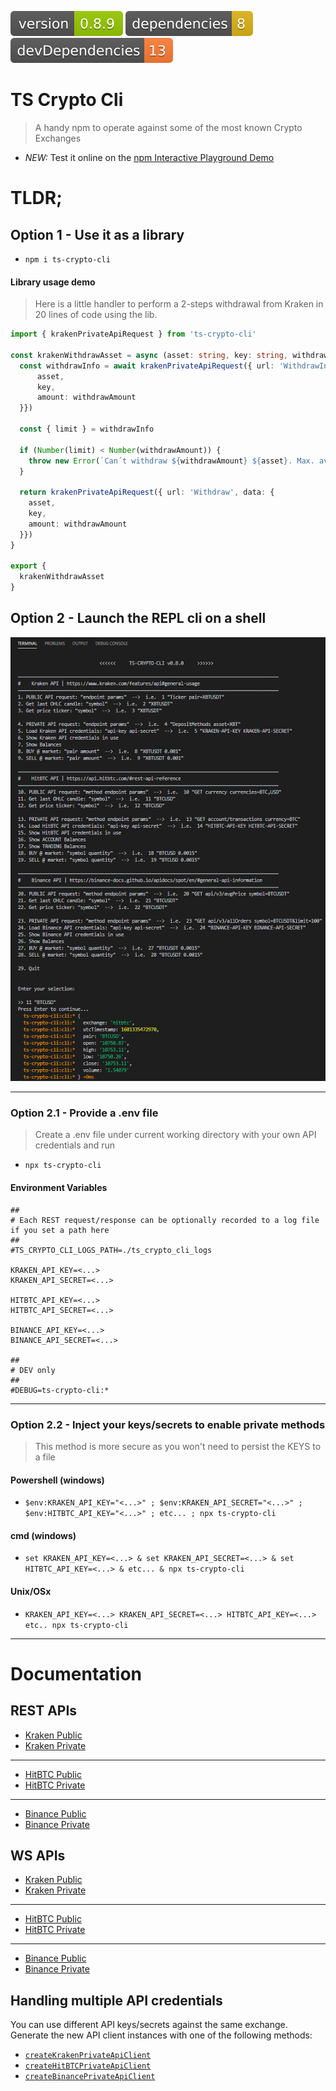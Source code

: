 <img src=".ci_badges/npm-version-badge.svg" /> <img src=".ci_badges/npm-dependencies-badge.svg" /> <img src=".ci_badges/npm-devdependencies-badge.svg" />

# TS Crypto Cli

> A handy npm to operate against some of the most known Crypto Exchanges

- *NEW:* Test it online on the [npm Interactive Playground Demo](https://runkit.com/yeikiu/5f728aa574e29b001b4259d1)

# TLDR;

## Option 1 - Use it as a library

- `npm i ts-crypto-cli`

#### Library usage demo

> Here is a little handler to perform a 2-steps withdrawal from Kraken in 20 lines of code using the lib.

```typescript
import { krakenPrivateApiRequest } from 'ts-crypto-cli'

const krakenWithdrawAsset = async (asset: string, key: string, withdrawAmount: number): Promise<unknown> => {
  const withdrawInfo = await krakenPrivateApiRequest({ url: 'WithdrawInfo', data: {
      asset,
      key,
      amount: withdrawAmount
  }})

  const { limit } = withdrawInfo

  if (Number(limit) < Number(withdrawAmount)) {
    throw new Error(`Can´t withdraw ${withdrawAmount} ${asset}. Max. available ${limit}`)
  }

  return krakenPrivateApiRequest({ url: 'Withdraw', data: {
    asset,
    key,
    amount: withdrawAmount
  }})
}

export {
  krakenWithdrawAsset
}
```

## Option 2 - Launch the REPL cli on a shell

<img src=".github/menu_demo.png" />

---

### Option 2.1 - Provide a .env file

> Create a .env file under current working directory with your own API credentials and run

- `npx ts-crypto-cli`

#### Environment Variables

```
##
# Each REST request/response can be optionally recorded to a log file if you set a path here
##
#TS_CRYPTO_CLI_LOGS_PATH=./ts_crypto_cli_logs

KRAKEN_API_KEY=<...>
KRAKEN_API_SECRET=<...>

HITBTC_API_KEY=<...>
HITBTC_API_SECRET=<...>

BINANCE_API_KEY=<...>
BINANCE_API_SECRET=<...>

##
# DEV only
##
#DEBUG=ts-crypto-cli:*
```

---

### Option 2.2 - Inject your keys/secrets to enable private methods

> This method is more secure as you won't need to persist the KEYS to a file

#### Powershell (windows)

- `$env:KRAKEN_API_KEY="<...>" ; $env:KRAKEN_API_SECRET="<...>" ; $env:HITBTC_API_KEY="<...>" ; etc... ; npx ts-crypto-cli`

#### cmd (windows)

- `set KRAKEN_API_KEY=<...> & set KRAKEN_API_SECRET=<...> & set HITBTC_API_KEY=<...> & etc... & npx ts-crypto-cli`

#### Unix/OSx

- `KRAKEN_API_KEY=<...> KRAKEN_API_SECRET=<...> HITBTC_API_KEY=<...> etc.. npx ts-crypto-cli`

---

# Documentation

## REST APIs

- [Kraken Public](https://yeikiu.github.io/ts-crypto-cli/modules/_api_clients_kraken_public_api_request_.html)
- [Kraken Private](https://yeikiu.github.io/ts-crypto-cli/modules/_api_clients_kraken_private_api_request_.html)
---
- [HitBTC Public](https://yeikiu.github.io/ts-crypto-cli/modules/_api_clients_hitbtc_public_api_request_.html)
- [HitBTC Private](https://yeikiu.github.io/ts-crypto-cli/modules/_api_clients_hitbtc_private_api_request_.html)
---
- [Binance Public](https://yeikiu.github.io/ts-crypto-cli/modules/_api_clients_binance_public_api_request_.html)
- [Binance Private](https://yeikiu.github.io/ts-crypto-cli/modules/_api_clients_binance_private_api_request_.html)

## WS APIs

- [Kraken Public](https://yeikiu.github.io/ts-crypto-cli/modules/_api_clients_kraken_public_ws_handler_.html)
- [Kraken Private](https://yeikiu.github.io/ts-crypto-cli/modules/_api_clients_kraken_private_ws_handler_.html)
---
- [HitBTC Public](https://yeikiu.github.io/ts-crypto-cli/modules/_api_clients_hitbtc_public_ws_handler_.html)
- [HitBTC Private](https://yeikiu.github.io/ts-crypto-cli/modules/_api_clients_hitbtc_private_ws_handler_.html)
---
- [Binance Public](https://yeikiu.github.io/ts-crypto-cli/modules/_api_clients_binance_public_ws_handler_.html)
- [Binance Private](https://yeikiu.github.io/ts-crypto-cli/modules/_api_clients_binance_private_ws_handler_.html)

## Handling multiple API credentials

You can use different API keys/secrets against the same exchange. Generate the new API client instances with one of the following methods:

- [`createKrakenPrivateApiClient`](https://yeikiu.github.io/ts-crypto-cli/modules/_api_clients_kraken_private_api_request_.html#createkrakenprivateapiclient)
- [`createHitBTCPrivateApiClient`](https://yeikiu.github.io/ts-crypto-cli/modules/_api_clients_hitbtc_private_api_request_.html#createhitbtcprivateapiclient)
- [`createBinancePrivateApiClient`](https://yeikiu.github.io/ts-crypto-cli/modules/_api_clients_binance_private_api_request_.html#createbinanceprivateapiclient)
